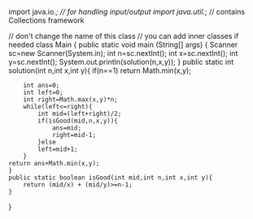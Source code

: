 import java.io.*; // for handling input/output
import java.util.*; // contains Collections framework

// don't change the name of this class
// you can add inner classes if needed
class Main {
    public static void main (String[] args) {
        Scanner sc=new Scanner(System.in);
        int n=sc.nextInt();
        int x=sc.nextInt();
        int y=sc.nextInt();
    System.out.println(solution(n,x,y));
    }
    public static int solution(int n,int x,int y){
        if(n==1)
        return Math.min(x,y);

        int ans=0;
        int left=0;
        int right=Math.max(x,y)*n;
        while(left<=right){
            int mid=(left+right)/2;
            if(isGood(mid,n,x,y)){
                ans=mid;
                right=mid-1;
            }else
            left=mid+1;
        }
    return ans+Math.min(x,y);
    }
    public static boolean isGood(int mid,int n,int x,int y){
        return (mid/x) + (mid/y)>=n-1;
    }
}